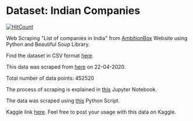 # Dataset: Indian Companies
[![HitCount](https://hits.dwyl.com/mratanusarkar/dataset-indian-companies.svg?style=flat)](http://hits.dwyl.com/mratanusarkar/dataset-indian-companies)

Web Scraping "List of companies in India" from [AmbitionBox](https://www.ambitionbox.com/) Website using Python and Beautiful Soup Library.

Find the dataset in CSV format [here](https://github.com/mratanusarkar/Dataset-Indian-Companies/blob/master/dataset/List_of_companies_in_India.csv).

This data was scraped from [here](https://www.ambitionbox.com/list-of-companies) on 22-04-2020.

Total number of data points: 452520

The process of scraping is explained in [this](https://github.com/mratanusarkar/Dataset-Indian-Companies/blob/master/AmbitionBox%2020-04-2020.ipynb) Jupyter Notebook.

The data was scraped using [this](https://github.com/mratanusarkar/Dataset-Indian-Companies/blob/master/scraper.py) Python Script.

Kaggle link [here](https://www.kaggle.com/datasets/mratanusarkar/list-of-companies-in-india).
Feel free to post your usage with this data on Kaggle.
